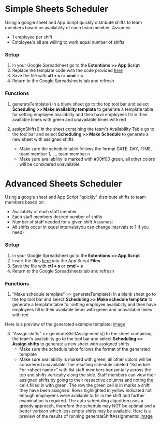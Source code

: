 # Simple Sheets Scheduler
Using a google sheet and App Script quickly distribute shifts to team members based on availablity of each team member.
Assumes:
 - 1 employee per shift
 - Employee's all are willing to work equal number of shifts

### Setup
1. In your Google Spreadsheet go to the **Extentions >> App Script**
2. Replace the template code with the code provided [here](scheduler.gs)
3. Save the file with **ctl + s** or **cmd + s**
4. Return to the Google Spreadsheets tab and refresh

### Functions
1. generateTemplate()
In a blank sheet go to the top tool bar and select **Scheduling >> Make availablity template** to generate a template table for setting employee availablity and then have employees fill in their available times with green and unavailable times with red

2. assignShifts()
In the sheet containing the team's Availability Table go to the tool bar and select **Scheduling >> Make Schedule** to generate a new sheet with assigned shifts
   - Make sure the schedule table follows the format DATE, DAY, TIME, team member 1, ..., team member n
   - Make sure availability is marked with #00ff00 green, all other colors will be considered unavailable

# Advanced Sheets Scheduler
Using a google sheet and App Script "quickly" distribute shifts to team members based on:
 - Availablity of each staff member
 - Each staff members desired number of shifts
 - Number of staff needed for a given shift
Assumes:
 - All shifts occur in equal intervals(you can change intervals to 1 if you need)

### Setup
1. In your Google Spreadsheet go to the **Extentions >> App Script**
2. Insert the files [here](/AdvancedScheduler) into the App Script **Files**
3. Save the file with **ctl + s** or **cmd + s**
4. Return to the Google Spreadsheets tab and refresh

### Functions
1. "Make schedule template" >> generateTemplate()
In a blank sheet go to the top tool bar and select **Scheduling >> Make schedule template** to generate a template table for setting employee availablity and then have employees fill in their available times with green and unavailable times with red

Here is a preview of the generated example template:
[image](/previews/generatedTemplatePreview.png)

3. "Assign shifts" >> generateShiftAssignments()
In the sheet containing the team's availabilty go to the tool bar and select **Scheduling >> Assign shifts** to generate a new sheet with assigned shifts
   - Make sure the schedule table follows the format of the generated template
   - Make sure availability is marked with green, all other colors will be considered unavailable
The resulting schedule labeled "Schedule For \<sheet name\>" with list staff members horizontally across the top and shifts vertically along the side. Staff members can view their assigned shifts by going to their respective columns and noting the cells filled in with green. The row the green cell is in marks a shift they have been assigned. Rows highlighted in yellow indicated not enough employee's were available to fill in the shift and further examination is required. The auto scheduling algorithm uses a greedy approach, therefore the schedule may NOT be optimal and a better verision which less empty shifts may be available.
Here is a preview of the results of running generateShiftAssignments:
[image](/previews/assignShiftsPreview.png)


